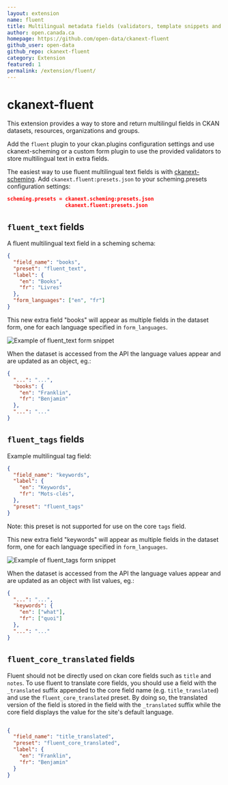 ```yaml
---
layout: extension
name: fluent
title: Multilingual metadata fields (validators, template snippets and ckanext-scheming support)
author: open.canada.ca
homepage: https://github.com/open-data/ckanext-fluent
github_user: open-data
github_repo: ckanext-fluent
category: Extension
featured: 1
permalink: /extension/fluent/
---
```



# ckanext-fluent

This extension provides a way to store and return multilingul
fields in CKAN datasets, resources, organizations and groups.

Add the `fluent` plugin to your ckan.plugins configuration
settings and use ckanext-scheming or a custom form plugin to
use the provided validators to store multilingual text in
extra fields.

The easiest way to use fluent multilingual text fields is with
[ckanext-scheming](https://github.com/open-data/ckanext-scheming/).
Add `ckanext.fluent:presets.json` to your scheming.presets
configuration settings:

```json
scheming.presets = ckanext.scheming:presets.json
                   ckanext.fluent:presets.json
```

## `fluent_text` fields

A fluent multilingual text field in a scheming schema:

```json
{
  "field_name": "books",
  "preset": "fluent_text",
  "label": {
    "en": "Books",
    "fr": "Livres"
  },
  "form_languages": ["en", "fr"]
}
```

This new extra field "books" will appear as multiple fields in the
dataset form, one for each language specified in `form_languages`.

![Example of fluent_text form snippet](docs/multilingual-form.png)

When the dataset is accessed from the API the language values appear
and are updated as an object, eg.:

```json
{
  "...": "...",
  "books": {
    "en": "Franklin",
    "fr": "Benjamin"
  },
  "...": "..."
}
```

## `fluent_tags` fields

Example multilingual tag field:

```json
{
  "field_name": "keywords",
  "label": {
    "en": "Keywords",
    "fr": "Mots-clés",
  },
  "preset": "fluent_tags"
}
```

Note: this preset is not supported for use on the core `tags` field.

This new extra field "keywords" will appear as multiple fields in the
dataset form, one for each language specified in `form_languages`.

![Example of fluent_tags form snippet](docs/multilingual-tags.png)

When the dataset is accessed from the API the language values appear
and are updated as an object with list values, eg.:

```json
{
  "...": "...",
  "keywords": {
    "en": ["what"],
    "fr": ["quoi"]
  },
  "...": "..."
}
```

## `fluent_core_translated` fields

Fluent should not be directly used on ckan core fields such as `title` and `notes`.
To use fluent to translate core fields, you should use a field with the `_translated`
suffix appended to the core field name (e.g. `title_translated`) and use the `fluent_core_translated`
preset. By doing so, the translated version of the field is stored in the field with the
`_translated` suffix while the core field displays the value for the site's default language.

```json

{
  "field_name": "title_translated",
  "preset": "fluent_core_translated",
  "label": {
    "en": "Franklin",
    "fr": "Benjamin"
  }
}
```

